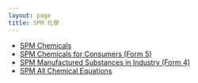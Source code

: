 ```yaml
---
layout: page
title: SPM 化學
---
```


- <a href="https://raw.githubusercontent.com/Tristanchaang/tristanchaang.github.io/main/pages/handouts/ChemistrySPM/Chemicals.pdf" download>SPM Chemicals</a>
- <a href="https://raw.githubusercontent.com/Tristanchaang/tristanchaang.github.io/main/pages/handouts/ChemistrySPM/Chemicals-For-Consumers.pdf" download>SPM Chemicals for Consumers (Form 5)</a>
- <a href="https://raw.githubusercontent.com/Tristanchaang/tristanchaang.github.io/main/pages/handouts/ChemistrySPM/Manufactured-Substances-In-Industry.pdf" download>SPM Manufactured Substances in Industry (Form 4)</a>
- <a href="https://raw.githubusercontent.com/Tristanchaang/tristanchaang.github.io/main/pages/handouts/ChemistrySPM/Chem-Equations.pdf" download>SPM All Chemical Equations</a>
